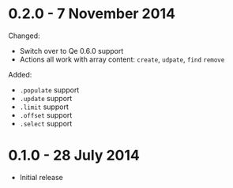 0.2.0 - 7 November 2014
=====

Changed:

- Switch over to Qe 0.6.0 support
- Actions all work with array content: `create`, `udpate`, `find` `remove`

Added:

- `.populate` support
- `.update` support
- `.limit` support
- `.offset` support
- `.select` support


0.1.0 - 28 July 2014
=====

- Initial release
